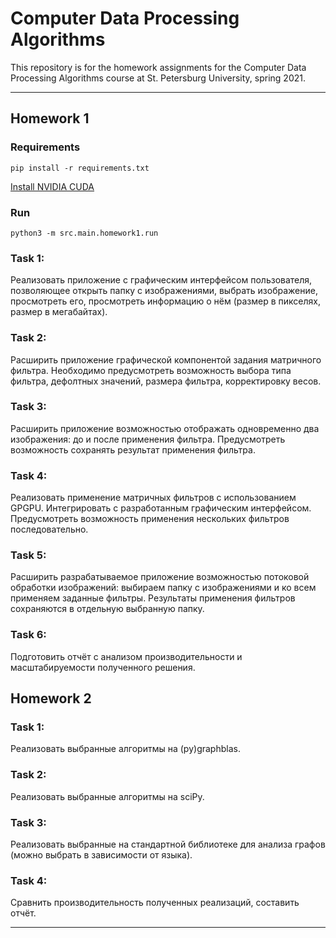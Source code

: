 # Computer Data Processing Algorithms

This repository is for the homework assignments for the Computer Data Processing Algorithms course at St. Petersburg University, spring 2021.

---

## Homework 1
### Requirements
`pip install -r requirements.txt`

[Install NVIDIA CUDA](https://docs.vmware.com/en/VMware-vSphere-Bitfusion/3.0/Example-Guide/GUID-ABB4A0B1-F26E-422E-85C5-BA9F2454363A.html)
### Run
`python3 -m src.main.homework1.run`
### Task 1:
Реализовать приложение с графическим интерфейсом пользователя, позволяющее открыть папку с изображениями, выбрать изображение, просмотреть его, просмотреть информацию о нём (размер в пикселях, размер в мегабайтах).

### Task 2:
Расширить приложение графической компонентой задания матричного фильтра. Необходимо предусмотреть возможность выбора типа фильтра, дефолтных значений, размера фильтра, корректировку весов.

### Task 3:
Расширить приложение возможностью отображать одновременно два изображения: до и после применения фильтра. Предусмотреть возможность сохранять результат применения фильтра.

### Task 4:
Реализовать применение матричных фильтров с использованием GPGPU. Интегрировать с разработанным графическим интерфейсом. Предусмотреть возможность применения нескольких фильтров последовательно.

### Task 5:
Расширить разрабатываемое приложение возможностью потоковой обработки изображений: выбираем папку с изображениями и ко всем применяем заданные фильтры. Результаты применения фильтров сохраняются в отдельную выбранную папку.

### Task 6:
Подготовить отчёт с анализом производительности и масштабируемости полученного решения.

## Homework 2

### Task 1:
Реализовать выбранные алгоритмы на (py)graphblas.

### Task 2:
Реализовать выбранные алгоритмы на sciPy.

### Task 3:
Реализовать выбранные на стандартной библиотеке для анализа графов (можно выбрать в зависимости от языка).

### Task 4:
Сравнить производительность полученных реализаций, составить отчёт.

---
